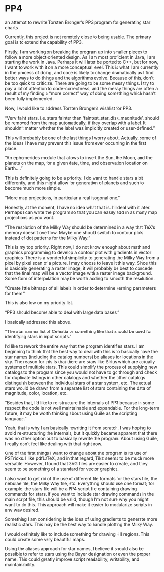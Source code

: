 # PP4
an attempt to rewrite Torsten Bronger’s PP3 program for generating star charts

Currently, this project is not remotely close to being usable.
The primary goal is to extend the capability of PP3.

Firstly, I am working on breaking the program up into smaller pieces to follow a more
object-oriented design.  As I am most proficient in Java, I am starting the work in
Java.  Perhaps it will later be ported to C++, but for now, I want to work with it on
a more conceptual level.  This is what I am currently in the process of doing, and code
is likely to change dramatically as I find better ways to do things and the algorithms
evolve.  Because of this, don’t be too quick to criticize.  There are going to be some
messy things.  I try to pay a lot of attention to code-correctness, and the messy things
are often a result of my finding a “more correct” way of doing something which hasn’t
been fully implemented.

Now, I would like to address Torsten Bronger’s wishlist for PP3.

“Very faint stars, i.e. stars fainter than ‘faintest_star_disk_magnitude’, should be
removed from the map automatically, if they overlap with a label.  It shouldn’t matter
whether the label was implicitly created or user-defined.”

This will probably be one of the last things I worry about.  Actually, some of the
ideas I have may prevent this issue from ever occurring in the first place.

“An ephemerides module that allows to insert the Sun, the Moon, and the planets on the
map, for a given date, time, and observation location on Earth....”

This is definitely going to be a priority.  I do want to handle stars a bit differently,
and this might allow for generation of planets and such to become much more simple.

“More map projections, in particular a real isogonal one.”

Honestly, at the moment, I have no idea what that is.  I’ll deal with it later.  Perhaps
I can write the program so that you can easily add in as many map projections as you want.

“The resolution of the Milky Way should be determined in a way that TeX’s memory doesn’t
overflow.  Maybe one should switch to contour plots instead of dot patterns for the
Milky Way.”

This is my top priority.  Right now, I do not know enough about math and graphics programming
to develop a contour plot with gradients in vector graphics.  There is a wonderful simplicity
to generating the Milky Way from a pixel by pixel scan of a picture.  I may choose to leave
it this way.  Since this is basically generating a raster image, it will probably be best to
concede that the final map will be a vector image with a raster image background.  Some form
of interpolation may be worth adding to smooth the resolution.

“Create little bitmaps of all labels in order to determine kerning parameters for them.”

This is also low on my priority list.

“PP3 should become able to deal with large data bases.”

I basically addressed this above.

“The star names list of Celestia or something like that should be used for identifying stars
in input scripts.”

I’d like to rework the entire way that the program identifies stars.  I am beginning to
think that the best way to deal with this is to basically have the star names (including
the catalog numbers) be aliases for locations in the sky.  The reason for this is that there
are stars like Sirius which are actually systems of multiple stars.  This could simplify the
process of supplying new catalogs to the program since you would not have to go through and
check for duplicate listings in other catalogs and whether the other catalogs distinguish
between the individual stars of a star system, etc.  The actual stars would be drawn from a
separate list of stars containing the data of magnitude, color, location, etc.

“Besides that, I’d like to re-structure the internals of PP3 because in some respect the code
is not well maintainable and expandable.  For the long-term future, it may be worth thinking
about using Guile as the scripting language.”

Yeah, that is why I am basically rewriting it from scratch.
I was hoping to avoid re-structuring the internals, but it quickly became apparent that
there was no other option but to basically rewrite the program.
About using Guile, I really don’t feel like dealing with that right now.

One of the first things I want to change about the program is its use of PSTricks.  I like
pdfLaTeX, and in that regard, Tikz seems to be much more versatile.  However, I found that
SVG files are easier to create, and they seem to be something of a standard for vector
graphics.

I also want to get rid of the use of different file formats for the stars file, the nebulae
file, the Milky Way file, etc.  Everything should use one format; for example, the stars file
will be a PP4 script file containing drawing commands for stars.  If you want to include star
drawing commands in the main script file, this should be valid, though I’m not sure why you
might want to do this.  This approach will make it easier to modularize scripts in any way
desired.

Something I am considering is the idea of using gradients to generate more realistic stars.
This may be the best way to handle plotting the Milky Way.

I would definitely like to include something for drawing HII regions.  This could create some
very beautiful maps.

Using the aliases approach for star names, I believe it should also be possible to refer to
stars using the Bayer designation or even the proper name.  This could greatly improve script
readability, writability, and maintainability.
